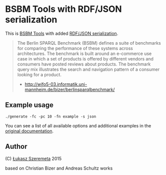 # BSBM Tools with RDF/JSON serialization

This is [BSBM Tools](http://sourceforge.net/projects/bsbmtools/) with added [RDF/JSON serialization](http://www.w3.org/2009/12/rdf-ws/papers/ws02).

> The Berlin SPARQL Benchmark (BSBM) defines a suite of benchmarks for comparing the performance of these systems across architectures. The benchmark is built around an e-commerce use case in which a set of products is offered by different vendors and consumers have posted reviews about products. The benchmark query mix illustrates the search and navigation pattern of a consumer looking for a product.
> - http://wifo5-03.informatik.uni-mannheim.de/bizer/berlinsparqlbenchmark/

## Example usage

```
./generate -fc -pc 10 -fn example -s json
```

You can see a list of all available options and additional examples in the [original documentation](http://wifo5-03.informatik.uni-mannheim.de/bizer/berlinsparqlbenchmark/spec/BenchmarkRules/index.html#datagenerator).

## Author

(C) [Łukasz Szeremeta](https://github.com/lszeremeta) 2015

based on Christian Bizer and Andreas Schultz works

